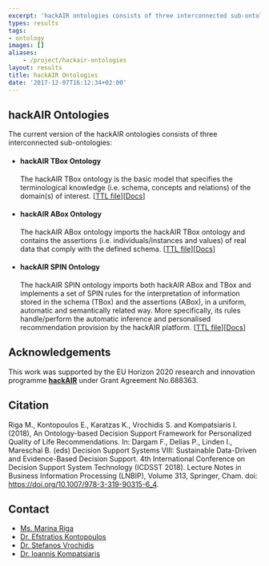```yaml
---
excerpt: 'hackAIR ontologies consists of three interconnected sub-ontologies, a) hackAIR TBox, b) hackAIR ABox and c) hackAIR SPIN'
types: results
tags:
- ontology
images: []
aliases:
	- /project/hackair-ontologies
layout: results
title: hackAIR Ontologies
date: '2017-12-07T16:12:34+02:00'
---
```

<h2>hackAIR Ontologies</h2>
<p>The current version of the hackAIR ontologies consists of three interconnected sub-ontologies:</p>
<ul>
	<li>
		<h4>hackAIR TBox Ontology</h4>
		<p>The hackAIR TBox ontology&nbsp;is the basic model that specifies the terminological knowledge (i.e. schema, concepts and relations) of&nbsp;the domain(s) of interest. [<a href="http://mklab.iti.gr/hackair/ontologies/hackairTBox.ttl" target="_blank">TTL file</a>][<a href="http://mklab.iti.gr/hackair/documentation/hackairTBox_docs.html" target="_blank">Docs</a>]</p>
	</li>
	<li>
		<h4>hackAIR ABox Ontology</h4>
		<p>The hackAIR ABox ontology imports the hackAIR TBox ontology and contains the assertions (i.e. individuals/instances and values) of real data that comply with the defined schema. [<a href="http://mklab.iti.gr/hackair/ontologies/hackairABox.ttl" target="_blank">TTL file</a>][<a href="http://mklab.iti.gr/hackair/documentation/hackairABox_docs.html" target="_blank">Docs</a>]</p>
	</li>
	<li>
		<h4>hackAIR SPIN Ontology</h4>
		<p>The hackAIR SPIN ontology imports both hackAIR ABox and TBox and implements a set of SPIN rules for the interpretation of information stored in the schema (TBox) and the assertions (ABox), in a uniform, automatic and semantically related way. More specifically, its rules handle/perform&nbsp;the automatic inference and personalised recommendation provision by the hackAIR platform. [<a href="http://mklab.iti.gr/hackair/ontologies/hackairSPIN.ttl" target="_blank">TTL file</a>][<a href="http://mklab.iti.gr/hackair/documentation/hackairSPIN_docs.html" target="_blank">Docs</a>]</p>
	</li>
</ul>
<h2>Acknowledgements</h2>
<p>This work was supported by the EU Horizon 2020 research and innovation programme <a href="http://www.hackair.eu/" target="_blank"><strong>hackAIR</strong></a> under Grant Agreement No.688363.</p>

<h2>Citation</h2>

Riga M., Kontopoulos E., Karatzas K., Vrochidis S. and Kompatsiaris I. (2018), An Ontology-based Decision Support Framework for Personalized Quality of Life Recommendations. In: Dargam F., Delias P., Linden I., Mareschal B. (eds) Decision Support Systems VIII: Sustainable Data-Driven and Evidence-Based Decision Support. 4th International Conference on Decision Support System Technology (ICDSST 2018). Lecture Notes in Business Information Processing (LNBIP), Volume 313, Springer, Cham. doi: https://doi.org/10.1007/978-3-319-90315-6_4.

<h2>Contact</h2>
<ul>
	<li><a href="mailto:mriga@iti.gr?subject=hackAIR%20ontologies">Ms. Marina Riga</a></li>
	<li><a href="mailto:skontopo@iti.gr?subject=hackAIR%20ontologies">Dr. Efstratios Kontopoulos</a></li>
	<li><a href="mailto:stefanos@iti.gr?subject=hackAIR%20ontologies">Dr. Stefanos Vrochidis</a></li>
	<li><a href="mailto:ikom@iti.gr?subject=hackAIR%20ontologies">Dr. Ioannis Kompatsiaris</a></li>
</ul>

